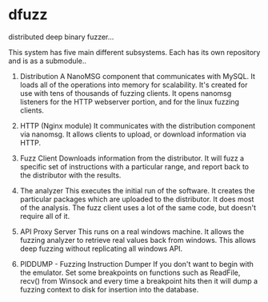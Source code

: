 # dfuzz
distributed deep binary fuzzer...

This system has five main different subsystems.  Each has its own repository and is as a submodule..

1. Distribution
   A NanoMSG component that communicates with MySQL.  It loads all of the operations into memory for scalability.  It's created
   for use with tens of thousands of fuzzing clients.  It opens nanomsg listeners for the HTTP webserver portion, and
   for the linux fuzzing clients.

2. HTTP (Nginx module)
   It communicates with the distribution component via nanomsg.  It allows clients to upload, or download information via HTTP.
   
3. Fuzz Client
   Downloads information from the distributor.  It will fuzz a specific set of instructions with a particular range, and report
   back to the distributor with the results.
   
4. The analyzer
   This executes the initial run of the software.  It creates the particular packages which are uploaded to the distributor.
   It does most of the analysis.  The fuzz client uses a lot of the same code, but doesn't require all of it.
   
5. API Proxy Server
   This runs on a real windows machine.  It allows the fuzzing analyzer to retrieve real values back from windows.  This allows
   deep fuzzing without replicating all windows API.

6. PIDDUMP - Fuzzing Instruction Dumper
   If you don't want to begin with the emulator.  Set some breakpoints on functions such as ReadFile, recv() from       Winsock and every time a breakpoint hits then it will dump a fuzzing context to disk for insertion into the 
   database.
